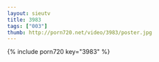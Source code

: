 ```yaml
--- 
layout: sieutv
title: 3983
tags: ["003"]
thumb: http://porn720.net/video/3983/poster.jpg
---
```

{% include porn720 key="3983" %} 
